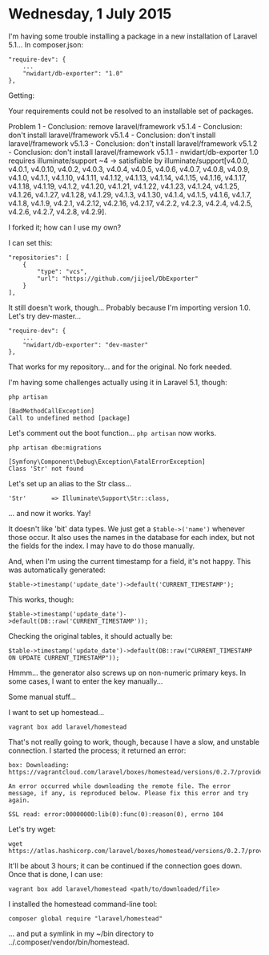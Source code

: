 Wednesday, 1 July 2015
======================
I'm having some trouble installing a package in a new installation of Laravel 5.1... In composer.json:

    "require-dev": {
        ...
        "nwidart/db-exporter": "1.0"
    },

Getting:

Your requirements could not be resolved to an installable set of packages.

  Problem 1
    - Conclusion: remove laravel/framework v5.1.4
    - Conclusion: don't install laravel/framework v5.1.4
    - Conclusion: don't install laravel/framework v5.1.3
    - Conclusion: don't install laravel/framework v5.1.2
    - Conclusion: don't install laravel/framework v5.1.1
    - nwidart/db-exporter 1.0 requires illuminate/support ~4 -> satisfiable by illuminate/support[v4.0.0, v4.0.1, v4.0.10, v4.0.2, v4.0.3, v4.0.4, v4.0.5, v4.0.6, v4.0.7, v4.0.8, v4.0.9, v4.1.0, v4.1.1, v4.1.10, v4.1.11, v4.1.12, v4.1.13, v4.1.14, v4.1.15, v4.1.16, v4.1.17, v4.1.18, v4.1.19, v4.1.2, v4.1.20, v4.1.21, v4.1.22, v4.1.23, v4.1.24, v4.1.25, v4.1.26, v4.1.27, v4.1.28, v4.1.29, v4.1.3, v4.1.30, v4.1.4, v4.1.5, v4.1.6, v4.1.7, v4.1.8, v4.1.9, v4.2.1, v4.2.12, v4.2.16, v4.2.17, v4.2.2, v4.2.3, v4.2.4, v4.2.5, v4.2.6, v4.2.7, v4.2.8, v4.2.9].

I forked it; how can I use my own?

I can set this:

    "repositories": [
        {
            "type": "vcs",
            "url": "https://github.com/jijoel/DbExporter"
        }
    ],

It still doesn't work, though... Probably because I'm importing version 1.0. Let's try dev-master... 

    "require-dev": {
        ...
        "nwidart/db-exporter": "dev-master"
    },

That works for my repository... and for the original. No fork needed.

I'm having some challenges actually using it in Laravel 5.1, though:

    php artisan

    [BadMethodCallException]
    Call to undefined method [package]

Let's comment out the boot function... `php artisan` now works.

    php artisan dbe:migrations

    [Symfony\Component\Debug\Exception\FatalErrorException]  
    Class 'Str' not found

Let's set up an alias to the Str class...

    'Str'       => Illuminate\Support\Str::class,

... and now it works. Yay!

It doesn't like 'bit' data types. We just get a `$table->('name')` whenever those occur. It also uses the names in the database for each index, but not the fields for the index. I may have to do those manually. 

And, when I'm using the current timestamp for a field, it's not happy. This was automatically generated:

    $table->timestamp('update_date')->default('CURRENT_TIMESTAMP');

This works, though:

    $table->timestamp('update_date')->default(DB::raw('CURRENT_TIMESTAMP'));

Checking the original tables, it should actually be:

    $table->timestamp('update_date')->default(DB::raw("CURRENT_TIMESTAMP ON UPDATE CURRENT_TIMESTAMP"));

Hmmm... the generator also screws up on non-numeric primary keys. In some cases, I want to enter the key manually...

Some manual stuff...


I want to set up homestead...

    vagrant box add laravel/homestead

That's not really going to work, though, because I have a slow, and unstable connection. I started the process; it returned an error:

    box: Downloading: https://vagrantcloud.com/laravel/boxes/homestead/versions/0.2.7/providers/virtualbox.box
    
    An error occurred while downloading the remote file. The error
    message, if any, is reproduced below. Please fix this error and try
    again.

    SSL read: error:00000000:lib(0):func(0):reason(0), errno 104

Let's try wget:

    wget https://atlas.hashicorp.com/laravel/boxes/homestead/versions/0.2.7/providers/virtualbox.box

It'll be about 3 hours; it can be continued if the connection goes down. Once that is done, I can use:

    vagrant box add laravel/homestead <path/to/downloaded/file>

I installed the homestead command-line tool:

    composer global require "laravel/homestead"

... and put a symlink in my ~/bin directory to ../.composer/vendor/bin/homestead.

